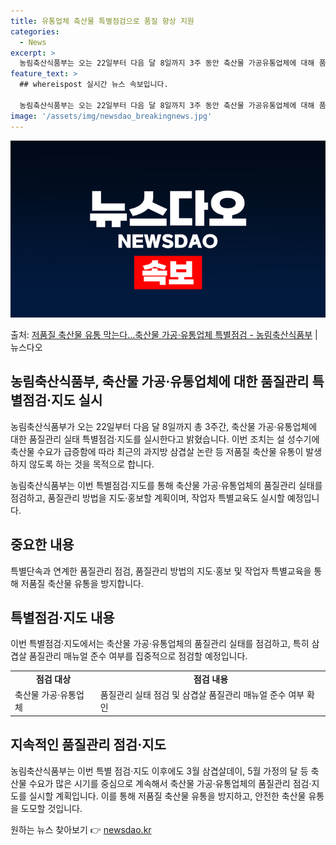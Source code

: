 ```yaml
---
title: 유통업체 축산물 특별점검으로 품질 향상 지원
categories:
  - News
excerpt: >
  농림축산식품부는 오는 22일부터 다음 달 8일까지 3주 동안 축산물 가공유통업체에 대해 품질관리 실태 특별점…
feature_text: >
  ## whereispost 실시간 뉴스 속보입니다.

  농림축산식품부는 오는 22일부터 다음 달 8일까지 3주 동안 축산물 가공유통업체에 대해 품질관리 실태 특별점…
image: '/assets/img/newsdao_breakingnews.jpg'
---
```


![뉴스다오 속보](/assets/img/newsdao_breakingnews.jpg)

<p>출처: <a href="https://newsdao.kr/3031" rel="dofollow">저품질 축산물 유통 막는다…축산물 가공·유통업체 특별점검 - 농림축산식품부</a> | 뉴스다오</p>

<h2 data-ke-size="size26">농림축산식품부, 축산물 가공·유통업체에 대한 품질관리 특별점검·지도 실시</h2>
농림축산식품부가 오는 22일부터 다음 달 8일까지 총 3주간, 축산물 가공·유통업체에 대한 품질관리 실태 특별점검·지도를 실시한다고 밝혔습니다. 이번 조치는 설 성수기에 축산물 수요가 급증함에 따라 최근의 과지방 삼겹살 논란 등 저품질 축산물 유통이 발생하지 않도록 하는 것을 목적으로 합니다.

<p data-ke-size="size16">농림축산식품부는 이번 특별점검·지도를 통해 축산물 가공·유통업체의 품질관리 실태를 점검하고, 품질관리 방법을 지도·홍보할 계획이며, 작업자 특별교육도 실시할 예정입니다.</p>

<h2 data-ke-size="size24">중요한 내용</h2>
특별단속과 연계한 품질관리 점검, 품질관리 방법의 지도·홍보 및 작업자 특별교육을 통해 저품질 축산물 유통을 방지합니다.

<h2 data-ke-size="size24">특별점검·지도 내용</h2>
이번 특별점검·지도에서는 축산물 가공·유통업체의 품질관리 실태를 점검하고, 특히 삼겹살 품질관리 매뉴얼 준수 여부를 집중적으로 점검할 예정입니다.

<table>
    <tr>
        <td style="text-align: center; height: 17px;"><b>점검 대상</b></td>
        <td style="text-align: center; height: 17px;"><b>점검 내용</b></td>
    </tr>
    <tr>
        <td style="text-align: left; height: 17px;">축산물 가공·유통업체</td>
        <td style="text-align: left; height: 17px;">품질관리 실태 점검 및 삼겹살 품질관리 매뉴얼 준수 여부 확인</td>
    </tr>
</table>

<h2 data-ke-size="size24">지속적인 품질관리 점검·지도</h2>
농림축산식품부는 이번 특별 점검·지도 이후에도 3월 삼겹살데이, 5월 가정의 달 등 축산물 수요가 많은 시기를 중심으로 계속해서 축산물 가공·유통업체의 품질관리 점검·지도를 실시할 계획입니다. 이를 통해 저품질 축산물 유통을 방지하고, 안전한 축산물 유통을 도모할 것입니다.
 

원하는 뉴스 찾아보기 👉 <a href="https://newsdao.kr" rel="dofollow">newsdao.kr</a>


